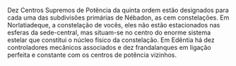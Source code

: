 ﻿Dez Centros Supremos de Potência da quinta ordem estão designados para cada uma das subdivisões primárias de Nébadon, as cem constelações. Em Norlatiadeque, a constelação de vocês, eles não estão estacionados nas esferas da sede-central, mas situam-se no centro do enorme sistema estelar que constitui o núcleo físico da constelação. Em Edêntia há dez controladores mecânicos associados e dez frandalanques em ligação perfeita e constante com os centros de potência vizinhos.